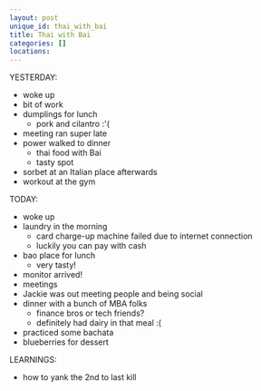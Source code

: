 ```yaml
---
layout: post
unique_id: thai_with_bai
title: Thai with Bai
categories: []
locations: 
---
```


YESTERDAY:
* woke up
* bit of work
* dumplings for lunch
  * pork and cilantro :'(
* meeting ran super late
* power walked to dinner
  * thai food with Bai
  * tasty spot
* sorbet at an Italian place afterwards
* workout at the gym

TODAY:
* woke up
* laundry in the morning
  * card charge-up machine failed due to internet connection
  * luckily you can pay with cash
* bao place for lunch
  * very tasty!
* monitor arrived!
* meetings
* Jackie was out meeting people and being social
* dinner with a bunch of MBA folks
  * finance bros or tech friends?
  * definitely had dairy in that meal :(
* practiced some bachata
* blueberries for dessert

LEARNINGS:
* how to yank the 2nd to last kill

